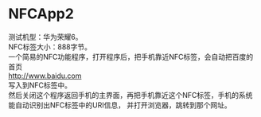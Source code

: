 # NFCApp2
测试机型：华为荣耀6。<br>
NFC标签大小：888字节。<br>
一个简易的NFC功能程序，打开程序后，把手机靠近NFC标签，会自动把百度的首页<br>
http://www.baidu.com <br>
写入到NFC标签中。<br>
然后关闭这个程序返回手机的主界面，再把手机靠近这个NFC标签，手机的系统能自动识别出NFC标签中的URI信息，
并打开浏览器，跳转到那个网址。
